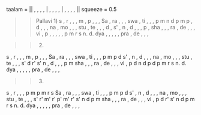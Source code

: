 taalam = || , , , , | , , , , | , , , ,  ||
squeeze = 0.5

>> Pallavi
>> 1)
s , r , , , m , p , , ,
Sa , ra , , , swa , ti , , ,
p m n d p m p , d , , ,
na , mo , , , stu , te , , ,
d , s' , n , d , , , p ,
sha , , , ra , de , , , vi ,
p , , , , , p m r s n. d.
dya , , , , , pra , de , , ,

>> 2)
s , r , , , m , p , , ,
Sa , ra , , , swa , ti , , ,
p m p d s' , n , d , , ,
na , mo , , , stu , te , , ,
s' d r' s' n , d , , , p m
sha , , , ra , de , , , vi ,
p d n d p d p m r s n. d.
dya , , , , , pra , de , , ,

>> 3)
s , r , , , p m p m r s
Sa , ra , , , swa , ti , , ,
p m p d s' , n , d , , ,
na , mo , , , stu , te , , ,
s' r' m' r' p' m' r' s' n d p m
sha , , , ra , de , , , vi ,
p d r' s' n d p m r s n. d.
dya , , , , , pra , de , , ,

